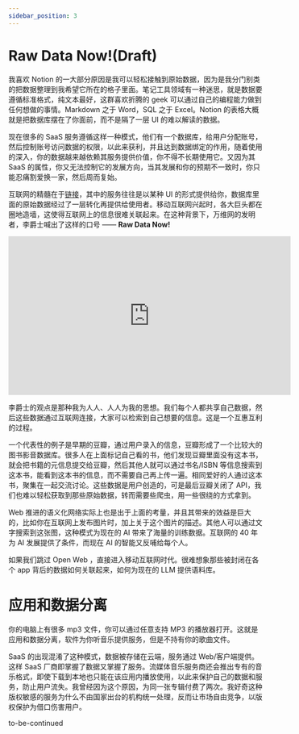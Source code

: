 ```yaml
---
sidebar_position: 3
---
```


# Raw Data Now!(Draft)

我喜欢 Notion 的一大部分原因是我可以轻松接触到原始数据，因为是我分门别类的把数据整理到我希望它所在的格子里面。笔记工具领域有一种迷思，就是数据要遵循标准格式，纯文本最好，这群喜欢折腾的 geek 可以通过自己的编程能力做到任何想做的事情。Markdown 之于 Word，SQL 之于 Excel。Notion 的表格大概就是把数据库摆在了你面前，而不是隔了一层 UI 的难以解读的数据。

现在很多的 SaaS 服务遵循这样一种模式，他们有一个数据库，给用户分配账号，然后控制账号访问数据的权限，以此来获利，并且达到数据绑定的作用，随着使用的深入，你的数据越来越依赖其服务提供价值，你不得不长期使用它。又因为其 SaaS 的属性，你又无法控制它的发展方向，当其发展和你的预期不一致时，你只能忍痛割爱换一家，然后周而复始。

互联网的精髓在于[链接](/vision/link)，其中的服务往往是以某种 UI 的形式提供给你，数据库里面的原始数据经过了一层转化再提供给使用者。移动互联网兴起时，各大巨头都在圈地造墙，这使得互联网上的信息很难关联起来。在这种背景下，万维网的发明者，李爵士喊出了这样的口号 —— **Raw Data Now!**

<iframe width="560" height="315" src="https://www.youtube.com/embed/OM6XIICm_qo?si=coppkoS1UMn0h_i6" title="YouTube video player" frameborder="0" allow="accelerometer; autoplay; clipboard-write; encrypted-media; gyroscope; picture-in-picture; web-share" allowfullscreen></iframe>

李爵士的观点是那种我为人人、人人为我的思想。我们每个人都共享自己数据，然后这些数据通过互联网连接，大家可以检索到自己想要的信息。这是一个互惠互利的过程。

一个代表性的例子是早期的豆瓣，通过用户录入的信息，豆瓣形成了一个比较大的图书影音数据库。很多人在上面标记自己看的书，他们发现豆瓣里面没有这本书，就会把书籍的元信息提交给豆瓣，然后其他人就可以通过书名/ISBN 等信息搜索到这本书，能看到这本书的信息，而不需要自己再上传一遍。相同爱好的人通过这本书，聚集在一起交流讨论。这些数据是用户创造的，可是最后豆瓣关闭了 API，我们也难以轻松获取到那些原始数据，转而需要些爬虫，用一些很绕的方式拿到。

Web 推进的语义化网络实际上也是出于上面的考量，并且其带来的效益是巨大的，比如你在互联网上发布图片时，加上关于这个图片的描述。其他人可以通过文字搜索到这张图，这种模式为现在的 AI 带来了海量的训练数据。互联网的 40 年为 AI 发展提供了条件，而现在 AI 的智能又反哺给每个人。

如果我们跳过 Open Web ，直接进入移动互联网时代。很难想象那些被封闭在各个 app 背后的数据如何关联起来，如何为现在的 LLM 提供语料库。

# 应用和数据分离

你的电脑上有很多 mp3 文件，你可以通过任意支持 MP3 的播放器打开。这就是应用和数据分离，软件为你听音乐提供服务，但是不持有你的歌曲文件。

SaaS 的出现混淆了这种模式，数据被存储在云端，服务通过 Web/客户端提供。这样 SaaS 厂商即掌握了数据又掌握了服务。流媒体音乐服务商还会推出专有的音乐格式，即使下载到本地也只能在该应用内播放使用，以此来保护自己的数据和服务，防止用户流失。我曾经因为这个原因，为同一张专辑付费了两次。我好奇这种版权敏感的服务为什么不由国家出台的机构统一处理，反而让市场自由竞争，以版权保护为借口伤害用户。

<!-- 在早期折腾 Notion Database 的过程中我意识到了这点，即应用和数据分离是对用户友好的模式，但是这点在商业上并不友好。 -->

to-be-continued
